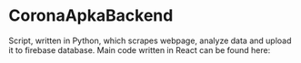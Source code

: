 # CoronaApkaBackend
Script, written in Python, which scrapes webpage, analyze data and upload it to firebase database.
Main code written in React can be found here:
